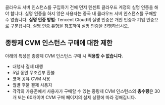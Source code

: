 클라우드 서버 인스턴스를 구입하기 전에 먼저 텐센트 클라우드 계정의  실명 인증을 해야 합니다. 실명 인증을 하지 않은 사용자는 중국 내 클라우드 서버 인스턴스를 구매할 수 없습니다.
  **실명 인증 방법**: Tencent Cloud의 실명 인증은 개인 인증과 기업 인증으로 구분됩니다. [실명 인증 유형](https://intl.cloud.tencent.com/document/product/378/3629)을 참조하여 실명 인증을 진행하십시오.
## 종량제 CVM 인스턴스 구매에 대한 제한
  아래의 특성은 종량제 CVM 인스턴스 구매 시 **적용할 수 없습니다.**
 - 대행사 결제 대행
 - 5일 동안 무조건부 환불
 - 코어 공유 CVM 사용
 - 월별 후불 결제 사용자
- 각각의 가용존에서 사용자가 구매할 수 있는 종량제 CVM 인스턴스의 **총수량**은 30개 또는 60개이며 CVM 구매 페이지의 실제 상황에 따라 정해집니다. 
